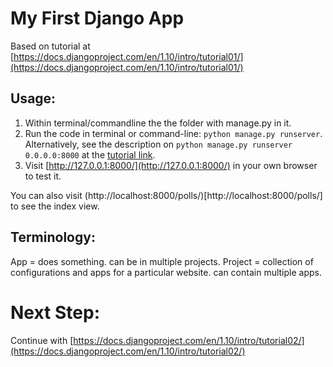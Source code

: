 # My First Django App
Based on tutorial at [https://docs.djangoproject.com/en/1.10/intro/tutorial01/](https://docs.djangoproject.com/en/1.10/intro/tutorial01/)

## Usage:
1. Within terminal/commandline the the folder with manage.py in it.
2. Run the code in terminal or command-line: `python manage.py runserver`.  Alternatively, see the description on `python manage.py runserver 0.0.0.0:8000` at the [tutorial link](https://docs.djangoproject.com/en/1.10/intro/tutorial01/).
3. Visit [http://127.0.0.1:8000/](http://127.0.0.1:8000/) in your own browser to test it.

You can also visit (http://localhost:8000/polls/)[http://localhost:8000/polls/] to see the index view.

## Terminology:
App = does something.  can be in multiple projects.
Project = collection of configurations and apps for a particular website.  can contain multiple apps.

# Next Step:
Continue with [https://docs.djangoproject.com/en/1.10/intro/tutorial02/](https://docs.djangoproject.com/en/1.10/intro/tutorial02/)